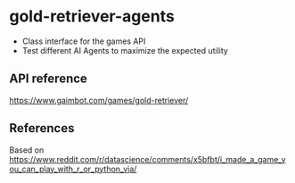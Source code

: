 # gold-retriever-agents
* Class interface for the games API
* Test different AI Agents to maximize the expected utility

## API reference
https://www.gaimbot.com/games/gold-retriever/

## References
Based on https://www.reddit.com/r/datascience/comments/x5bfbt/i_made_a_game_you_can_play_with_r_or_python_via/
